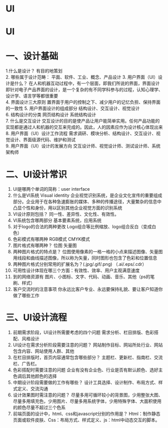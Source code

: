 # UI
# UI
# 一、设计基础
1.什么是设计？
有目的地策划</br>
2. 哪些属于设计范畴：
平面、软件、工业、概念、产品设计
3. 用户界面（UI）设计是什么？
在人和机器互动过程中，有一个层面，即我们所说的界面，界面设计即针对电子产品界面的设计，是一个复杂的有不同学科参与的过程，认知心理学、设计学、语言学等都很重要</br>
4. 界面设计三大原则
置界面于用户的控制之下、减少用户的记忆负担、保持界面的一致性
5. 用户界面设计的组成部分
结构设计、交互设计、视觉设计</br>
6. 结构设计的分类
网页结构设计 系统结构设计</br>
7. 什么是交互设计
交互设计的目的是使产品让用户能简单实用。任何产品功能的实现都是通过人和机器的交互来完成的。因此，人的因素应作为设计核心体现出来</br>
8. 用户界面（UI）设计工作流程
需求调研、模块分析、结构设计、交互设计、视觉设计、界面级源代码、维护和测试</br>
9. 用户界面（UI）设计的发展方向
交互设计师、视觉设计师、测试设计师、系统架构师</br>
# 二、UI设计常识
1. UI是哪两个单词的简称：user interface
2. 什么是VI系统
Visual identity 企业视觉识别系统，是企业文化宣传的重要组成部分。企业用于在各种急速膨胀的媒体、多种的传播途径，大量繁杂的信息中凸显个性和身份，用以区别其他企业视觉方面的识别系统</br>
3. VI设计原则包括？
同一性、差异性、文化性、有效性。</br>
4. VI系统包含哪两部分
基本要素系统，应用系统</br>
5. 对于logo的合法的两种更改
Logo组合等比例缩放、logo组合反白（变成白色）</br>
6. 色彩模式有哪两种
RGB模式 CMYK模式</br>
7. 图片格式有哪两种？
位图  矢量图</br>
8. 两种图片格式的特点是？
位图使用像素的一格一格的小点来描述图像、矢量图用线段和曲线描述图像，所以称为矢量，同时图形也包含了色彩和位置信息</br>
9. 两种图片格式分别常用的扩展名为？(.jpg/.gif/.png)   （.ai/.eps/.cdr）  
10. 可用性设计体现在哪三个方面：有效性、效率、用户主观满意速度
11. 到的网络资源有
图片、小图标、文字、代码、动画、音乐、其他（ps的笔刷、样式）</br>
12. 客户交流时的注意事项
你永远比客户专业、永远要保持礼貌、要让客户知道你做了哪些工作</br>
# 三、UI设计流程
1.  前期需求阶段，UI设计所需要考虑的四个问题
需求分析、栏目排版、色彩搭配、风格设计</br>
2. UI设计在需求分析阶段需要注意的问题？
网站制作目标、网站所处行业、网站包含内容、网站使用人群、其他</br>
3. 在栏目排版时，首页内容通常包含哪些部分？
主题栏、更新栏、指南栏、交流栏、广告栏。</br>
4. 色彩搭配时需要注意的问题
企业有没有企业色、行业是否有默认颜色、选好主色调后其他颜色的选择</br>
5. 中期设计阶段需要做的工作有哪些？
设计工具选择、设计制作、布局方式、样式定义、交流沟通</br>
6. 设计效果图时需注意的问题？
尽量多用可循环较小的背景图，少用整张大图、尽量多用填充色，少用图片、尽量多用系统字体，少用特殊字体、大面积使用的颜色尽量不超过三个色系
7. 前端页面的设计中，html、css和javascript分别的作用是？
Html：制作静态页面或软件皮肤、Css：布局方式、样式定义、js：html中动态交互的脚本。
